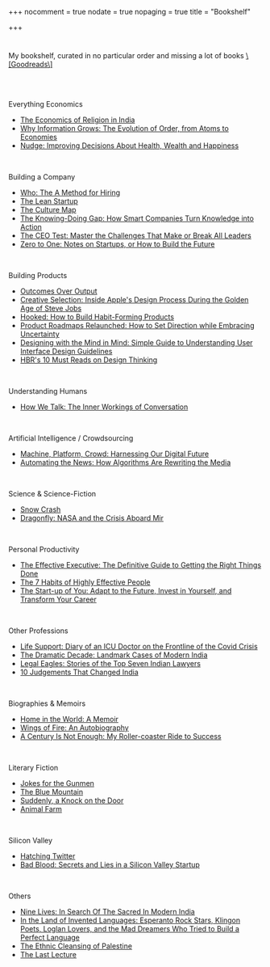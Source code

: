 +++
nocomment = true
nodate = true
nopaging = true
title = "Bookshelf"

+++
<div class="custom-quote"><h1><i class="icon-quote-left"></i></h1><p>My bookshelf, curated in no particular order and missing a lot of books <a href="[https://www.goodreads.com/user/show/97420383-pravendra-singh](https://www.goodreads.com/user/show/97420383-pravendra-singh "https://www.goodreads.com/user/show/97420383-pravendra-singh")" target="_blank">\[Goodreads\]</a></p></div>

</br></br>

Everything Economics

* [The Economics of Religion in India](https://www.goodreads.com/book/show/38502108-the-economics-of-religion-in-india "The Economics of Religion in India")
* [Why Information Grows: The Evolution of Order, from Atoms to Economies](https://www.goodreads.com/book/show/20763722-why-information-grows)
* [Nudge: Improving Decisions About Health, Wealth and Happiness](https://www.goodreads.com/book/show/6359469-nudge)

</br>

Building a Company

* [Who: The A Method for Hiring]()
* [The Lean Startup](https://www.goodreads.com/book/show/10127019-the-lean-startup "The Lean Startup")
* [The Culture Map](https://www.goodreads.com/book/show/22085568-the-culture-map "The Culture Map")
* [The Knowing-Doing Gap: How Smart Companies Turn Knowledge into Action](https://www.goodreads.com/book/show/139851.The_Knowing_Doing_Gap "The Knowing-Doing Gap: How Smart Companies Turn Knowledge into Action")
* [The CEO Test: Master the Challenges That Make or Break All Leaders](https://www.goodreads.com/book/show/56861502-the-ceo-test "The CEO Test: Master the Challenges That Make or Break All Leaders")
* [Zero to One: Notes on Startups, or How to Build the Future](https://www.goodreads.com/book/show/18050143-zero-to-one?ac=1&from_search=true&qid=UxrT6Mt3It&rank=1)

</br>

Building Products

* [Outcomes Over Output](https://www.goodreads.com/book/show/45186993-outcomes-over-output)
* [Creative Selection: Inside Apple's Design Process During the Golden Age of Steve Jobs](https://www.goodreads.com/book/show/40965884-creative-selection)
* [Hooked: How to Build Habit-Forming Products](https://www.goodreads.com/book/show/22935795-hooked)
* [Product Roadmaps Relaunched: How to Set Direction while Embracing Uncertainty](https://www.goodreads.com/book/show/36507075-product-roadmaps-relaunched)
* [Designing with the Mind in Mind: Simple Guide to Understanding User Interface Design Guidelines](https://www.goodreads.com/book/show/18847750-designing-with-the-mind-in-mind)
* [HBR's 10 Must Reads on Design Thinking](https://www.goodreads.com/book/show/51275014-hbr-s-10-must-reads-on-design-thinking)

</br>

Understanding Humans

* [How We Talk: The Inner Workings of Conversation](https://www.goodreads.com/book/show/34523270-how-we-talk)

</br>

Artificial Intelligence / Crowdsourcing

* [Machine, Platform, Crowd: Harnessing Our Digital Future](https://www.goodreads.com/book/show/38212111-machine-platform-crowd)
* [Automating the News: How Algorithms Are Rewriting the Media](https://www.goodreads.com/book/show/42525003-automating-the-news)

</br>

Science & Science-Fiction

* [Snow Crash](https://www.goodreads.com/book/show/11357844-snow-crash)
* [Dragonfly: NASA and the Crisis Aboard Mir](https://www.goodreads.com/book/show/1385708.Dragonfly)

</br>

Personal Productivity

* [The Effective Executive: The Definitive Guide to Getting the Right Things Done](https://www.goodreads.com/book/show/48019.The_Effective_Executive)
* [The 7 Habits of Highly Effective People](https://www.goodreads.com/book/show/21324533-the-7-habits-of-highly-effective-people)
* [The Start-up of You: Adapt to the Future, Invest in Yourself, and Transform Your Career](https://www.goodreads.com/book/show/17248796-the-start-up-of-you)

</br>

Other Professions

* [Life Support: Diary of an ICU Doctor on the Frontline of the Covid Crisis](https://www.goodreads.com/book/show/57199498-life-support)
* [The Dramatic Decade: Landmark Cases of Modern India](https://www.goodreads.com/book/show/37684824-the-dramatic-decade)
* [Legal Eagles: Stories of the Top Seven Indian Lawyers](https://www.goodreads.com/book/show/26255964-legal-eagles)
* [10 Judgements That Changed India](https://www.goodreads.com/book/show/18459543-10-judgements-that-changed-india)

</br>

Biographies & Memoirs

* [Home in the World: A Memoir](https://www.goodreads.com/book/show/55224223-home-in-the-world)
* [Wings of Fire: An Autobiography](https://www.goodreads.com/book/show/634583.Wings_of_Fire)
* [A Century Is Not Enough: My Roller-coaster Ride to Success](https://www.goodreads.com/book/show/38337485-a-century-is-not-enough)

</br>

Literary Fiction

* [Jokes for the Gunmen](https://www.goodreads.com/book/show/41068101-jokes-for-the-gunmen "Jokes for the Gunmen")
* [The Blue Mountain](https://www.goodreads.com/book/show/179443.The_Blue_Mountain "The Blue Mountain")
* [Suddenly, a Knock on the Door](https://www.goodreads.com/book/show/12308081-suddenly-a-knock-on-the-door "Suddenly, a Knock on the Door")
* [Animal Farm](https://www.goodreads.com/book/show/36510264-animal-farm)

</br>

Silicon Valley

* [Hatching Twitter](https://www.goodreads.com/book/show/24591772-hatching-twitter)
* [Bad Blood: Secrets and Lies in a Silicon Valley Startup](https://www.goodreads.com/book/show/37976541-bad-blood)

</br>

Others

* [Nine Lives: In Search Of The Sacred In Modern India](https://www.goodreads.com/book/show/7081357-nine-lives)
* [In the Land of Invented Languages: Esperanto Rock Stars, Klingon Poets, Loglan Lovers, and the Mad Dreamers Who Tried to Build a Perfect Language](https://www.goodreads.com/book/show/3730120-in-the-land-of-invented-languages)
* [The Ethnic Cleansing of Palestine](https://www.goodreads.com/book/show/25184850-the-ethnic-cleansing-of-palestine)
* [The Last Lecture](https://www.goodreads.com/book/show/40611510-the-last-lecture)